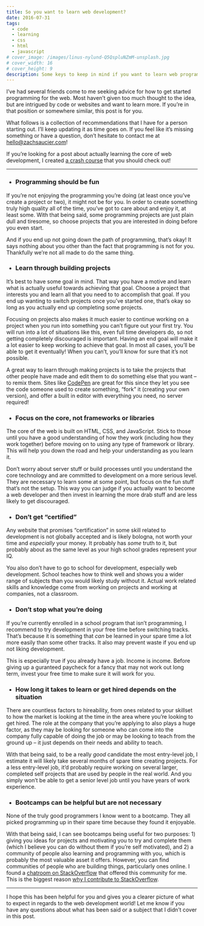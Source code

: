 ```yaml
---
title: So you want to learn web development?
date: 2016-07-31
tags:
  - code
  - learning
  - css
  - html
  - javascript
# cover_image: /images/linus-nylund-Q5QspluNZmM-unsplash.jpg
# cover_width: 16
# cover_height: 9
description: Some keys to keep in mind if you want to learn web programming.
---
```


I’ve had several friends come to me seeking advice for how to get started programming for the web. Most haven’t given too much thought to the idea, but are intrigued by code or websites and want to learn more. If you’re in that position or somewhere similar, this post is for you.

What follows is a collection of recommendations that I have for a person starting out. I’ll keep updating it as time goes on. If you feel like it’s missing something or have a question, don’t hesitate to contact me at hello@zachsaucier.com!

<span class="excerpt-marker"></span>

If you’re looking for a post about actually learning the core of web development, I created <a href="https://zachsaucier.com/blog/blog/2015/09/26/the-why-and-what-of-web-development/">a crash course</a> that you should check out!

<hr>

- <h3>Programming should be fun</h3>

If you’re not enjoying the programming you’re doing (at least once you’ve create a project or two), it might not be for you. In order to create something truly high quality all of the time, you’ve got to care about and enjoy it, at least some. With that being said, some programming projects are just plain dull and tiresome, so choose projects that you are interested in doing before you even start.

And if you end up not going down the path of programming, that’s okay! It says nothing about you other than the fact that programming is not for you. Thankfully we’re not all made to do the same thing.

- <h3>Learn through building projects</h3>

It’s best to have some goal in mind. That way you have a motive and learn what is actually useful towards achieving that goal. Choose a project that interests you and learn all that you need to to accomplish that goal. If you end up wanting to switch projects once you’ve started one, that’s okay so long as you actually end up completing some projects.

Focusing on projects also makes it much easier to continue working on a project when you run into something you can’t figure out your first try. You will run into a lot of situations like this, even full time developers do, so not getting completely discouraged is important. Having an end goal will make it a lot easier to keep working to achieve that goal. In most all cases, you’ll be able to get it eventually! When you can’t, you’ll know for sure that it’s not possible.

A great way to learn through making projects is to take the projects that other people have made and edit them to do something else that you want – to remix them. Sites like <a href="https://codepen.io/">CodePen</a> are great for this since they let you see the code someone used to create something, “fork” it (creating your own version), and offer a built in editor with everything you need, no server required!

- <h3>Focus on the core, not frameworks or libraries</h3>

The core of the web is built on HTML, CSS, and JavaScript. Stick to those until you have a good understanding of how they work (including how they work together) before moving on to using any type of framework or library. This will help you down the road and help your understanding as you learn it.

Don’t worry about server stuff or build processes until you understand the core technology and are committed to development on a more serious level. They are necessary to learn some at some point, but focus on the fun stuff that’s not the setup. This way you can judge if you actually want to become a web developer and then invest in learning the more drab stuff and are less likely to get discouraged.

- <h3>Don’t get “certified”</h3>

Any website that promises “certification” in some skill related to development is not globally accepted and is likely bologna, not worth your time and _especially_ your money. It probably has _some_ truth to it, but probably about as the same level as your high school grades represent your IQ.

You also don’t have to go to school for development, especially web development. School teaches how to think well and shows you a wider range of subjects than you would likely study without it. Actual work related skills and knowledge come from working on projects and working at companies, not a classroom.

- <h3>Don’t stop what you’re doing</h3>

If you’re currently enrolled in a school program that isn’t programming, I recommend to try development in your free time before switching tracks. That’s because it is something that _can_ be learned in your spare time a lot more easily than some other tracks. It also may prevent waste if you end up not liking development.

This is especially true if you already have a job. Income is income. Before giving up a guranteed paycheck for a fancy that may not work out long term, invest your free time to make sure it will work for you.

- <h3>How long it takes to learn or get hired depends on the situation</h3>

There are countless factors to hireability, from ones related to your skillset to how the market is looking at the time in the area where you’re looking to get hired. The role at the company that you’re applying to also plays a huge factor, as they may be looking for someone who can come into the company fully capable of doing the job or may be looking to teach from the ground up – it just depends on their needs and ability to teach.

With that being said, to be a really _good_ candidate the most entry-level job, I estimate it will likely take several months of spare time creating projects. For a less entry-level job, it’d probably require working on several larger, completed self projects that are used by people in the real world. And you simply won’t be able to get a senior level job until you have years of work experience.

- <h3>Bootcamps can be helpful but are not necessary</h3>

None of the truly good programmers I know went to a bootcamp. They all picked programming up in their spare time because they found it enjoyable.

With that being said, I can see bootcamps being useful for two purposes: 1) giving you ideas for projects and motivating you to try and complete them (which I believe you can do without them if you’re self motivated), and 2) a community of people also learning and programming with you, which is probably the most valuable asset it offers. However, you can find communities of people who are building things, particularly ones online. I found a <a href="https://chat.stackoverflow.com/rooms/29074/html-css-webdesign">chatroom on StackOverflow</a> that offered this community for me. This is the biggest reason <a href="https://zachsaucier.com/blog/blog/2015/01/01/why-i-still-contribute-to-stack-overflow/">why I contribute to StackOverflow</a>.

<hr>

I hope this has been helpful for you and gives you a clearer picture of what to expect in regards to the web development world! Let me know if you have any questions about what has been said or a subject that I didn’t cover in this post.
